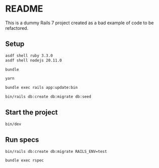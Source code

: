 # README

This is a dummy Rails 7 project created as a bad example of code to be refactored.

## Setup

```sh
asdf shell ruby 3.3.0
asdf shell nodejs 20.11.0

bundle

yarn

bundle exec rails app:update:bin

bin/rails db:create db:migrate db:seed
```


## Start the project

```sh
bin/dev
```

## Run specs

```sh
bin/rails db:create db:migrate RAILS_ENV=test

bundle exec rspec
```
